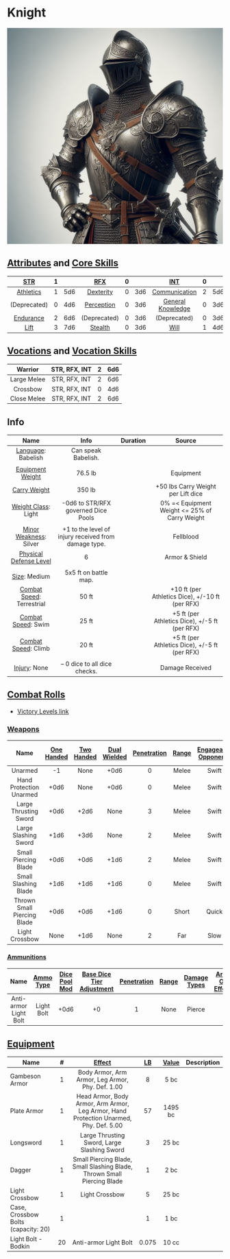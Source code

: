 # Knight

![img](./Knight.jpg)

## [Attributes](./../../../../../CoreRules/GeneralRules/Attributes.md) and [Core Skills](./../../../../../CoreRules/GeneralRules/CoreSkills.md)

|  [STR](./../../../../../CoreRules/GeneralRules/Attributes.md#strength-str)  | 1 |    |    [RFX](./../../../../../CoreRules/GeneralRules/Attributes.md#reflex-rfx)    | 0 |    |        [INT](./../../../../../CoreRules/GeneralRules/Attributes.md#intelligence-int)        | 0 |    |
| :-----------------------------------------------------------------------: | :-: | :-: | :-------------------------------------------------------------------------: | :-: | :-: | :---------------------------------------------------------------------------------------: | :-: | :-: |
| [Athletics](./../../../../../CoreRules/GeneralRules/CoreSkills.md#athletics) | 1 | 5d6 |  [Dexterity](./../../../../../CoreRules/GeneralRules/CoreSkills.md#dexterity)  | 0 | 3d6 |     [Communication](./../../../../../CoreRules/GeneralRules/CoreSkills.md#communication)     | 2 | 5d6 |
|                               (Deprecated)                               | 0 | 4d6 | [Perception](./../../../../../CoreRules/GeneralRules/CoreSkills.md#perception) | 0 | 3d6 | [General Knowledge](./../../../../../CoreRules/GeneralRules/CoreSkills.md#general-knowledge) | 0 | 3d6 |
| [Endurance](./../../../../../CoreRules/GeneralRules/CoreSkills.md#endurance) | 2 | 6d6 |                                (Deprecated)                                | 0 | 3d6 |                                       (Deprecated)                                       | 0 | 3d6 |
|      [Lift](./../../../../../CoreRules/GeneralRules/CoreSkills.md#lift)      | 3 | 7d6 |    [Stealth](./../../../../../CoreRules/GeneralRules/CoreSkills.md#stealth)    | 0 | 3d6 |              [Will](./../../../../../CoreRules/GeneralRules/CoreSkills.md#will)              | 1 | 4d6 |

## [Vocations](./../../../../../CoreRules/GeneralRules/Vocations.md) and [Vocation Skills](./../../../../../CoreRules/GeneralRules/Vocations.md#vocation-skills)

|   Warrior   | STR, RFX, INT | 2 | 6d6 |
| :---------: | :-----------: | :-: | :-: |
| Large Melee | STR, RFX, INT | 2 | 6d6 |
|  Crossbow  | STR, RFX, INT | 0 | 4d6 |
| Close Melee | STR, RFX, INT | 2 | 6d6 |

## Info

|                                             Name                                             |                         Info                         | Duration |                      Source                      |
| :-------------------------------------------------------------------------------------------: | :--------------------------------------------------: | :------: | :----------------------------------------------: |
|                     [Language](./../../../Languages/Languages.md): Babelish                     |                 Can speak Babelish.                 |          |                                                  |
|                                                                                              |                                                      |          |                                                  |
|      [Equipment Weight](./../../../../../CoreRules/AdvancedRules/CarryWeight.md#equipment)      |                       76.5 lb                       |          |                    Equipment                    |
|       [Carry Weight](./../../../../../CoreRules/AdvancedRules/CarryWeight.md#carry-weight)       |                        350 lb                        |          |        +50 lbs Carry Weight per Lift dice        |
|  [Weight Class](./../../../../../CoreRules/AdvancedRules/CarryWeight.md#weight-classes): Light  |         -0d6 to STR/RFX governed Dice Pools         |          |  0% =< Equipment Weight <= 25% of Carry Weight  |
|                                                                                              |                                                      |          |                                                  |
|    [Minor Weakness](./../../../../../CoreRules/CombatRules/WeaknessAndResistance.md): Silver    | +1 to the level of injury received from damage type. |          |                    Fellblood                    |
|   [Physical Defense Level](./../../../../../CoreRules/CombatRules/Defense.md#physical-defense)   |                          6                          |          |                  Armor & Shield                  |
|                                                                                              |                                                      |          |                                                  |
|             [Size](./../../../../../CoreRules/CombatRules/BattleMap.md#size): Medium             |                5x5 ft on battle map.                |          |                                                  |
| [Combat Speed](./../../../../../CoreRules/CombatRules/CombatSpeed.md#combat-speeds): Terrestrial |                        50 ft                        |          | +10 ft (per Athletics Dice), +/-10 ft (per RFX) |
|    [Combat Speed](./../../../../../CoreRules/CombatRules/CombatSpeed.md#combat-speeds): Swim    |                        25 ft                        |          |  +5 ft (per Athletics Dice), +/-5 ft (per RFX)  |
|    [Combat Speed](./../../../../../CoreRules/CombatRules/CombatSpeed.md#combat-speeds): Climb    |                        20 ft                        |          |  +5 ft (per Athletics Dice), +/-5 ft (per RFX)  |
|                                                                                              |                                                      |          |                                                  |
|                 [Injury](./../../../../../CoreRules/CombatRules/Injury.md): None                 |            – 0 dice to all dice checks.            |          |                 Damage Received                 |

## [Combat Rolls](./../../../../../CoreRules/CombatRules/CombatRolls.md)

- [Victory Levels link](./../../../../../CoreRules/CombatRules/VictoryLevels.md)

### [Weapons](./../../../../../CoreRules/CombatRules/Weapons.md)

|            Name            | [One<br />Handed](./../../../../../CoreRules/CombatRules/Weapons.md#one-handed) | [Two<br />Handed](./../../../../../CoreRules/CombatRules/Weapons.md#two-handed) | [Dual<br />Wielded](./../../../../../CoreRules/CombatRules/Weapons.md#dual-wielded) | [Penetration](./../../../../../CoreRules/CombatRules/Penetration.md) | [Range](./../../../../../CoreRules/CombatRules/Range.md) | [Engageable<br />Opponents](./../../../../../CoreRules/CombatRules/EngageableOpponents.md) | [Area Of<br />Effect](./../../../../../CoreRules/CombatRules/AreaOfEffect.md) | [Ammo<br />Type](./../../../../../CoreRules/CombatRules/Ammunitions.md#ammo-type) | [Ammo<br />Per Use](./../../../../../CoreRules/CombatRules/Weapons.md#ammo-per-shot) | [Damage<br />Types](./../../../../../CoreRules/CombatRules/DamageTypes.md) |
| :-------------------------: | :--------------------------------------------------------------------------: | :--------------------------------------------------------------------------: | :------------------------------------------------------------------------------: | :---------------------------------------------------------------: | :---------------------------------------------------: | :-------------------------------------------------------------------------------------: | :------------------------------------------------------------------------: | :----------------------------------------------------------------------------: | :-------------------------------------------------------------------------------: | :---------------------------------------------------------------------: |
|           Unarmed           |                                      -1                                      |                                     None                                     |                                       +0d6                                       |                                 0                                 |                         Melee                         |                                          Swift                                          |                                                                            |                                      None                                      |                                                                                  |                                Bludgeon                                |
|   Hand Protection Unarmed   |                                     +0d6                                     |                                     None                                     |                                       +0d6                                       |                                 0                                 |                         Melee                         |                                          Swift                                          |                                                                            |                                      None                                      |                                                                                  |                                Bludgeon                                |
|    Large Thrusting Sword    |                                     +0d6                                     |                                     +2d6                                     |                                       None                                       |                                 3                                 |                         Melee                         |                                          Swift                                          |                                                                            |                                      None                                      |                                                                                  |                                 Pierce                                 |
|    Large Slashing Sword    |                                     +1d6                                     |                                     +3d6                                     |                                       None                                       |                                 2                                 |                         Melee                         |                                          Swift                                          |                                                                            |                                      None                                      |                                                                                  |                                  Slash                                  |
|    Small Piercing Blade    |                                     +0d6                                     |                                     +0d6                                     |                                       +1d6                                       |                                 2                                 |                         Melee                         |                                          Swift                                          |                                                                            |                                      None                                      |                                                                                  |                                 Pierce                                 |
|    Small Slashing Blade    |                                     +1d6                                     |                                     +1d6                                     |                                       +1d6                                       |                                 0                                 |                         Melee                         |                                          Swift                                          |                                                                            |                                      None                                      |                                                                                  |                                  Slash                                  |
| Thrown Small Piercing Blade |                                     +0d6                                     |                                     +0d6                                     |                                       +1d6                                       |                                 0                                 |                         Short                         |                                          Quick                                          |                                                                            |                                      Self                                      |                                         1                                         |                                 Pierce                                 |
|       Light Crossbow       |                                     None                                     |                                     +1d6                                     |                                       None                                       |                                 2                                 |                          Far                          |                                          Slow                                          |                                                                            |                                   Light Bolt                                   |                                         1                                         |                                                                        |

#### [Ammunitions](./../../../../../CoreRules/CombatRules/Ammunitions.md)

|         Name         | [Ammo<br />Type](./../../../../../CoreRules/CombatRules/Ammunitions.md#ammo-type) | [Dice Pool Mod](./../../../../../CoreRules/CombatRules/Ammunitions.md#dice-pool-mod) | [Base Dice Tier Adjustment](./../../../../../CoreRules/CombatRules/Ammunitions.md#resource-dice) | [Penetration](./../../../../../CoreRules/CombatRules/Ammunitions.md#penetration) | [Range](./../../../../../CoreRules/CombatRules/Ammunitions.md#range) | [Damage<br />Types](./../../../../../CoreRules/CombatRules/Ammunitions.md#damage-types) | [Area Of<br />Effect](./../../../../../CoreRules/CombatRules/Ammunitions.md#area-of-effect) |
| :-------------------: | :----------------------------------------------------------------------------: | :-------------------------------------------------------------------------------: | :-------------------------------------------------------------------------------------------: | :---------------------------------------------------------------------------: | :---------------------------------------------------------------: | :----------------------------------------------------------------------------------: | :--------------------------------------------------------------------------------------: |
| Anti-armor Light Bolt |                                   Light Bolt                                   |                                       +0d6                                       |                                              +0                                              |                                       1                                       |                               None                               |                                        Pierce                                        |                                                                                          |

## [Equipment](./../../../../../CoreRules/AdvancedRules/CarryWeight.md#equipment)

| Name                                | # |          [Effect](./../../../../../CoreRules/AdvancedRules/EffectsOverview.md)          | [LB](./../../../../../CoreRules/AdvancedRules/CarryWeight.md) | [Value](./../../../Items/ItemShop.md#currency) | Description |
| ----------------------------------- | :-: | :-----------------------------------------------------------------------------------: | :--------------------------------------------------------: | :-----------------------------------------: | ----------- |
| Gambeson Armor                      | 1 |                   Body Armor, Arm Armor, Leg Armor, Phy. Def. 1.00                   |                             8                             |                    5 bc                    |             |
| Plate Armor                         | 1 | Head Armor, Body Armor, Arm Armor, Leg Armor, Hand Protection Unarmed, Phy. Def. 5.00 |                             57                             |                   1495 bc                   |             |
| Longsword                           | 1 |                      Large Thrusting Sword, Large Slashing Sword                      |                             3                             |                    25 bc                    |             |
| Dagger                              | 1 |        Small Piercing Blade, Small Slashing Blade, Thrown Small Piercing Blade        |                             1                             |                    2 bc                    |             |
| Light Crossbow                      | 1 |                                    Light Crossbow                                    |                             5                             |                    25 bc                    |             |
| Case, Crossbow Bolts (capacity: 20) | 1 |                                                                                      |                             1                             |                    1 bc                    |             |
| Light Bolt - Bodkin                 | 20 |                                 Anti-armor Light Bolt                                 |                           0.075                           |                    10 cc                    |             |
